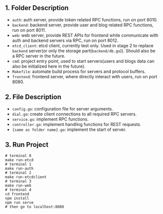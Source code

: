 ## 1. Folder Description
* `auth`: auth server, provide token related RPC functions, run on port 8010.
* `backend`: backend server, provide user and blog related RPC functions, run on port 8011.
* `web`: web server, provide REST APIs for frontend while communicate with auth and backend servers via RPC, run on port 8012.
* `etcd_client`: etcd client, currently test only. Used in stage 2 to replace `backend` server(or only the storage part(`backend/db.go`)). Should also be a RPC server in the future.
* `cmd`: project entry point, used to start servers(users and blogs data can also be initialized here in the future).
* `Makefile`: automate build process for servers and protocol buffers. 
* `frontend`: frontend server, where directly interact with users, run on port 8080.

## 2. File Description
* `config.go`: configuration file for server arguments.
* `dial.go`: create client connections to all required RPC servers. 
* `service.go`: implement RPC functions.
* `controller.go`: implement handling functions for REST requests.
* `{same as folder name}.go`: implement the start of server.

## 3. Run Project
```shell
# terminal 0
make run-etcd
# terminal 1
make run-auth
# terminal 2
make run-etcdclient
# terminal 3
make run-web
# terminal 4
cd frontend
npm install
npm run serve
# then go to localhost:8080
```